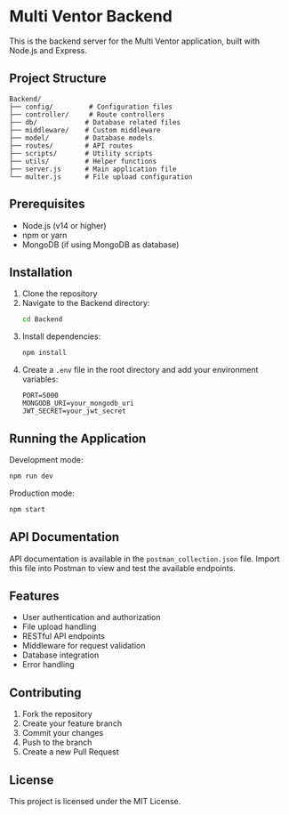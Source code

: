 # Multi Ventor Backend

This is the backend server for the Multi Ventor application, built with Node.js and Express.

## Project Structure

```
Backend/
├── config/         # Configuration files
├── controller/     # Route controllers
├── db/            # Database related files
├── middleware/    # Custom middleware
├── model/         # Database models
├── routes/        # API routes
├── scripts/       # Utility scripts
├── utils/         # Helper functions
├── server.js      # Main application file
└── multer.js      # File upload configuration
```

## Prerequisites

- Node.js (v14 or higher)
- npm or yarn
- MongoDB (if using MongoDB as database)

## Installation

1. Clone the repository
2. Navigate to the Backend directory:
   ```bash
   cd Backend
   ```
3. Install dependencies:
   ```bash
   npm install
   ```
4. Create a `.env` file in the root directory and add your environment variables:
   ```
   PORT=5000
   MONGODB_URI=your_mongodb_uri
   JWT_SECRET=your_jwt_secret
   ```

## Running the Application

Development mode:
```bash
npm run dev
```

Production mode:
```bash
npm start
```

## API Documentation

API documentation is available in the `postman_collection.json` file. Import this file into Postman to view and test the available endpoints.

## Features

- User authentication and authorization
- File upload handling
- RESTful API endpoints
- Middleware for request validation
- Database integration
- Error handling

## Contributing

1. Fork the repository
2. Create your feature branch
3. Commit your changes
4. Push to the branch
5. Create a new Pull Request

## License

This project is licensed under the MIT License. 